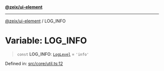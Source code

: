 [**@zeix/ui-element**](../README.md)

***

[@zeix/ui-element](../globals.md) / LOG\_INFO

# Variable: LOG\_INFO

> `const` **LOG\_INFO**: [`LogLevel`](../type-aliases/LogLevel.md) = `'info'`

Defined in: [src/core/util.ts:12](https://github.com/zeixcom/ui-element/blob/1e2981711e0b3b45697eacbe8601e2ce3440aa11/src/core/util.ts#L12)
